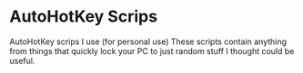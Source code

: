 # AutoHotKey Scrips
AutoHotKey scrips I use (for personal use)
These scripts contain anything from things that quickly lock your PC to just random stuff I thought could be useful.
